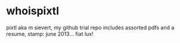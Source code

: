 whoispixtl
==========

pixtl aka m sievert, my github trial repo includes assorted pdfs and a resume, stamp: june 2013... fiat lux!
